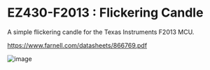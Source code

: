 # EZ430-F2013 : Flickering Candle
A simple flickering candle for the Texas Instruments F2013 MCU.

https://www.farnell.com/datasheets/866769.pdf

![image](https://user-images.githubusercontent.com/1586332/235414299-dbe03baa-529a-4150-9754-de850dfaa1da.png)
